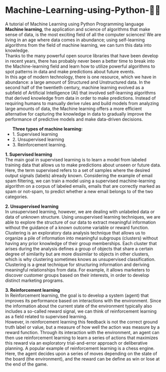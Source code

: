 # Machine-Learning-using-Python-💖🐉
A tutorial of Machine Learning using Python Programming language
<b>Machine learning</b>, the application and science of algorithms that make sense of data, is the most exciting field of all the computer sciences! We are living in an age where data comes in abundance; using self-learning algorithms from the field of machine learning, we can turn this data into knowledge. 
<br/>
Thanks to the many powerful open source libraries that have been develop in recent years, there has probably never been a better time to break into the Machine-learning field and learn how to utilize powerful algorithms to spot patterns in data and make predictions about
future events.
<br/>
In this age of modern technology, there is one resource, which we have in abundance: a large amount of Structured and Unstructured data. In the second half of the twentieth century, machine learning evolved as a subfield of Artificial Intelligence (AI) that involved self-learning algorithms that derived knowledge from data in order to make predictions. Instead of requiring humans to manually derive rules and build models from analyzing large amounts of data, the Machine learning offers a more efficient alternative for capturing the knowledge in data to gradually improve the performance of predictive models and make data-driven decisions.

<ul> 
   <b>Three types of machine learning:</b> 
      <li>  1. Supervised learning  </li>
      <li>  2. Unsupervised learning  </li>
      <li>  3. Reinforcement learning. </li>
</ul>

<b>1. Supervised learning </b>
<br/>
The main goal in supervised learning is to learn a model from labeled training data that allows us to make predictions about unseen or future data. Here, the term supervised refers to a set of samples where the desired output signals (labels) already known. Considering the example of email spam filtering, we can train a model using a supervised machine-learning algorithm on a corpus of labeled emails, emails that are correctly marked as spam or not-spam, to predict whether a new email belongs to of the two categories. 
<br/>

<b>2. Unsupervised learning </b>
<br/>
In unsupervised learning, however, we are dealing with unlabeled data or data of unknown structure. Using unsupervised learning techniques, we are able to explore the structure of our data to extract meaningful information without the guidance of a known outcome variable or reward function. 
<br/>Clustering is an exploratory data analysis technique that allows us to organize a pile of information into meaningful subgroups (clusters) without having any prior knowledge of their group memberships. Each cluster that arises during the analysis defines a group of objects that share a certain degree of similarity but are more dissimilar to objects in other clusters, which is why clustering sometimes knows as unsupervised classification. 
<br/>
Clustering is a great technique for structuring information and deriving meaningful relationships from data. For example, it allows marketers to discover customer groups based on their interests, in order to develop distinct marketing programs.
<br/>

<b>3. Reinforcement learning </b>
<br/>
In Reinforcement learning, the goal is to develop a system (agent) that improves its performance based on interactions with the environment. Since the information about the current state of the environment typically also includes a so-called reward signal, we can think of reinforcement learning as a field related to supervised learning. 
<br/>
However, in reinforcement learning this feedback is not the correct ground truth label or value, but a measure of how well the action was measure by a reward function. Through its interaction with the environment, an agent can then use reinforcement learning to learn a series of actions that maximizes this reward via an exploratory trial-and-error approach or deliberative planning. A popular example of reinforcement learning is a chess engine. Here, the agent decides upon a series of moves depending on the state of the board (the environment), and the reward can be define as win or lose at the end of the game.
